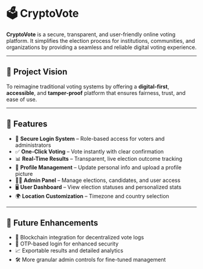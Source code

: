 # 🗳️ CryptoVote

**CryptoVote** is a secure, transparent, and user-friendly online voting platform. It simplifies the election process for institutions, communities, and organizations by providing a seamless and reliable digital voting experience.

---

## 🎯 Project Vision

To reimagine traditional voting systems by offering a **digital-first**, **accessible**, and **tamper-proof** platform that ensures fairness, trust, and ease of use.

---

## 🚀 Features

- 🔐 **Secure Login System** – Role-based access for voters and administrators  
- ✅ **One-Click Voting** – Vote instantly with clear confirmation  
- 📊 **Real-Time Results** – Transparent, live election outcome tracking  
- 🧾 **Profile Management** – Update personal info and upload a profile picture  
- 🧑‍💼 **Admin Panel** – Manage elections, candidates, and user access  
- 🖥️ **User Dashboard** – View election statuses and personalized stats  
- 🌍 **Location Customization** – Timezone and country selection

---

## 🔮 Future Enhancements

- 🔗 Blockchain integration for decentralized vote logs  
- 🔐 OTP-based login for enhanced security  
- 📈 Exportable results and detailed analytics  
- 🛠️ More granular admin controls for fine-tuned management



